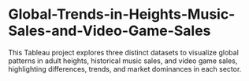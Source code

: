# Global-Trends-in-Heights-Music-Sales-and-Video-Game-Sales
This Tableau project explores three distinct datasets to visualize global patterns in adult heights, historical music sales, and video game sales, highlighting differences, trends, and market dominances in each sector.
